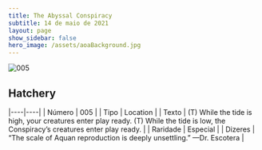 ```yaml
---
title: The Abyssal Conspiracy
subtitle: 14 de maio de 2021
layout: page
show_sidebar: false
hero_image: /assets/aoaBackground.jpg
---
```


![005](https://cards-keyforge.s3.eu-north-1.amazonaws.com/media/en/tac/005.png)

## Hatchery

|----|----|
| Número | 005 |
| Tipo | Location |
| Texto | (T) While the tide is high, your creatures enter play ready. (T) While the tide is low, the Conspiracy’s creatures enter play ready. |
| Raridade | Especial |
| Dizeres | “The scale of Aquan reproduction is deeply unsettling.” —Dr. Escotera |
